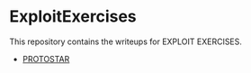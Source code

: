# ExploitExercises
This repository contains the writeups for EXPLOIT EXERCISES.

* [PROTOSTAR]

[PROTOSTAR]: ./PROTOSTAR/README.md


